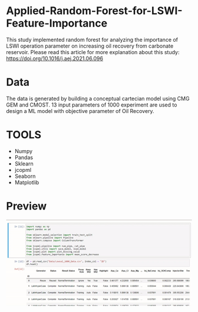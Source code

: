 # Applied-Random-Forest-for-LSWI-Feature-Importance
This study implemented random forest for analyzing the importance of LSWI operation parameter on increasing oil recovery from carbonate reservoir. Please read this article for more explanation about this study: https://doi.org/10.1016/j.aej.2021.06.096

# Data
The data is generated by building a conceptual cartecian model using CMG GEM and CMOST. 13 input parameters of 1000 experiment are used to design a ML model with objective parameter of Oil Recovery.

# TOOLS
- Numpy
- Pandas
- Sklearn
- jcopml
- Seaborn
- Matplotlib

# Preview
![example](/Screenshoot/Preview_Project.gif)
